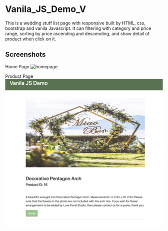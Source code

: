 # Vanila_JS_Demo_V

This is a wedding stuff list page with responsive built by HTML, css, bootstrap and vanila Javascript.
It can filtering with category and price range, sorting by price ascending and descending, and show detail of product when click on it.

## Screenshots

Home Page
<img src="https://github.com/Hamsiny/Vanila_JS_Demo_V/blob/master/images/homepage.png?raw=true" alt="homepage">

Product Page
<img src="https://github.com/Hamsiny/Vanila_JS_Demo_V/blob/master/images/productpage.png?raw=true" alt="productpage">